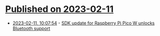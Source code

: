 # [Published on 2023-02-11](index.md)

* [2023-02-11, 10:07:54](https://news.ycombinator.com/item?id=34750997) - [SDK update for Raspberry Pi Pico W unlocks Bluetooth support](https://github.com/raspberrypi/pico-sdk/releases/tag/1.5.0)
